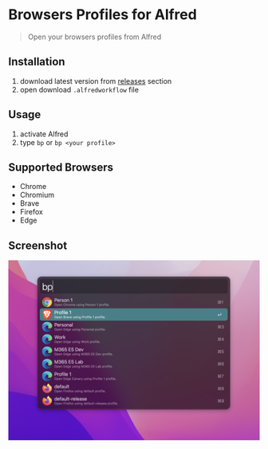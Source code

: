 # Browsers Profiles for Alfred
> Open your browsers profiles from Alfred


## Installation
1. download latest version from [releases](https://github.com/skydiver/alfred-browsers-profiles/releases) section
2. open download `.alfredworkflow` file

## Usage
1. activate Alfred
2. type `bp` or `bp <your profile>`

## Supported Browsers
* Chrome
* Chromium
* Brave
* Firefox
* Edge

## Screenshot
![Workflow Screenshot](screenshot.png)
